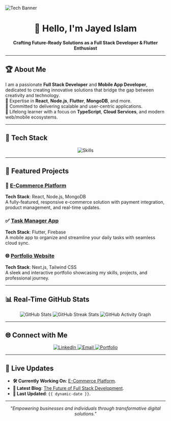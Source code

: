 <!-- Banner Image -->
![Tech Banner](https://your-image-link.com/banner.png)

<h1 align="center">👋 Hello, I'm Jayed Islam</h1>

<p align="center">
  <b>Crafting Future-Ready Solutions as a Full Stack Developer & Flutter Enthusiast</b>  
</p>

---

## 🏆 About Me

I am a passionate **Full Stack Developer** and **Mobile App Developer**, dedicated to creating innovative solutions that bridge the gap between creativity and technology.  
🔹 Expertise in **React**, **Node.js**, **Flutter**, **MongoDB**, and more.  
🔹 Committed to delivering scalable and user-centric applications.  
🔹 Lifelong learner with a focus on **TypeScript**, **Cloud Services**, and modern web/mobile ecosystems.  

---

## 🚀 Tech Stack

<p align="center">
  <img src="https://skillicons.dev/icons?i=js,ts,react,nodejs,flutter,dart,mongodb,express,html,css,tailwind,git,github,vscode,firebase" alt="Skills" />
</p>

---

## 📂 Featured Projects

### 🛒 [E-Commerce Platform](https://github.com/jayed-islam/ecommerce)  
**Tech Stack**: React, Node.js, MongoDB  
A fully-featured, responsive e-commerce solution with payment integration, product management, and real-time updates.  

### ✅ [Task Manager App](https://github.com/jayed-islam/task-manager)  
**Tech Stack**: Flutter, Firebase  
A mobile app to organize and streamline your daily tasks with seamless cloud sync.  

### 🌐 [Portfolio Website](https://github.com/jayed-islam/portfolio)  
**Tech Stack**: Next.js, Tailwind CSS  
A sleek and interactive portfolio showcasing my skills, projects, and professional journey.  

---

## 📊 Real-Time GitHub Stats

<p align="center">
  <!-- GitHub Stats -->
  <img src="https://github-readme-stats.vercel.app/api?username=jayed-islam&show_icons=true&theme=github_dark&hide_border=true" alt="GitHub Stats" />

  <!-- GitHub Streak Stats -->
  <img src="https://streak-stats.demolab.com/?user=jayed-islam&theme=github-dark-blue&hide_border=true" alt="GitHub Streak Stats" />

  <!-- GitHub Activity Graph -->
  <img src="https://github-readme-activity-graph.vercel.app/graph?username=jayed-islam&theme=github-dark&hide_border=true" alt="GitHub Activity Graph" />
</p>

---

## 🌐 Connect with Me  

<p align="center">
  <a href="https://www.linkedin.com/in/jayed-islam" target="_blank">
    <img src="https://img.shields.io/badge/LinkedIn-%230077B5.svg?&style=for-the-badge&logo=linkedin&logoColor=white" alt="LinkedIn" />
  </a>
  <a href="mailto:jayed.islam@example.com" target="_blank">
    <img src="https://img.shields.io/badge/Email-D14836?style=for-the-badge&logo=gmail&logoColor=white" alt="Email" />
  </a>
  <a href="https://jayed-islam.com" target="_blank">
    <img src="https://img.shields.io/badge/Portfolio-000000?style=for-the-badge&logo=vercel&logoColor=white" alt="Portfolio" />
  </a>
</p>

---

## 🔄 Live Updates  

- **🛠️ Currently Working On**: [E-Commerce Platform](https://github.com/jayed-islam/ecommerce).  
- **📖 Latest Blog**: [The Future of Full Stack Development](https://jayed-islam.com/blog).  
- **📅 Last Updated**: `{{ dynamic-date }}`.

---

<p align="center">
  <i>"Empowering businesses and individuals through transformative digital solutions."</i>  
</p>
